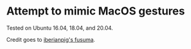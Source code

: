 # Attempt to mimic MacOS gestures

Tested on Ubuntu 16.04, 18.04, and 20.04.

Credit goes to [iberianpig's fusuma](https://github.com/iberianpig/fusuma).
